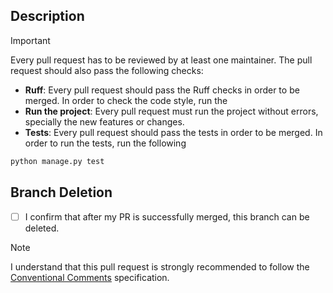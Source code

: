 ## Description



> [!IMPORTANT]
> Every pull request has to be reviewed by at least one maintainer.
> The pull request should also pass the following checks:
> - **Ruff**: Every pull request should pass the Ruff checks in order to be merged. In order to check the code style, run the
> - **Run the project**: Every pull request must run the project without errors, specially the new features or changes.
> - **Tests**: Every pull request should pass the tests in order to be merged. In order to run the tests, run the following
> ```bash
> python manage.py test 
> ```

## Branch Deletion

- [ ] I confirm that after my PR is successfully merged, this branch can be deleted.

<!--Mark this checkbox once the pull request has been created-->

> [!NOTE]
> I understand that this pull request is strongly recommended to follow
> the [Conventional Comments](https://conventionalcomments.org/) specification.